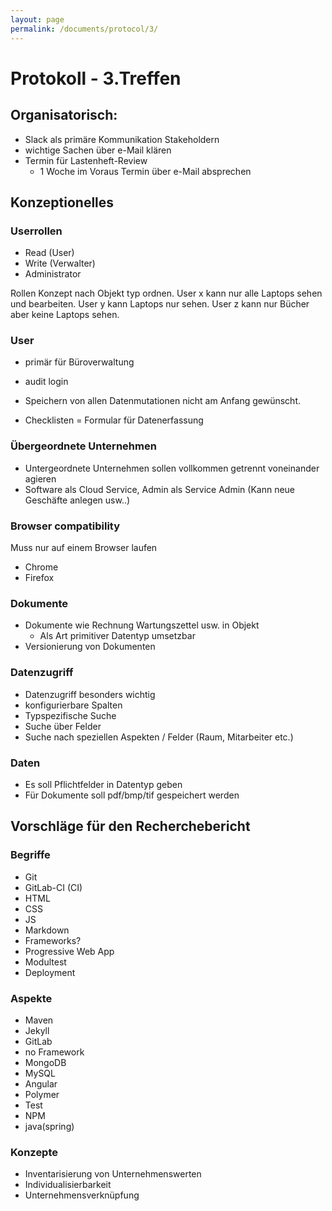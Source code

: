 ```yaml
---
layout: page
permalink: /documents/protocol/3/
---
```


# Protokoll - 3.Treffen

## Organisatorisch:

- Slack als primäre Kommunikation Stakeholdern
- wichtige Sachen über e-Mail klären
- Termin für Lastenheft-Review
    - 1 Woche im Voraus Termin über e-Mail absprechen

## Konzeptionelles

### Userrollen
- Read (User)
- Write (Verwalter)
- Administrator

Rollen Konzept nach Objekt typ ordnen. User x kann nur alle Laptops sehen und bearbeiten. User y kann Laptops nur sehen. User z kann nur Bücher aber keine Laptops sehen.


### User
- primär für Büroverwaltung
- audit login
- Speichern von allen Datenmutationen nicht am Anfang gewünscht.

- Checklisten = Formular für Datenerfassung

### Übergeordnete Unternehmen

- Untergeordnete Unternehmen sollen vollkommen getrennt voneinander agieren
- Software als Cloud Service, Admin als Service Admin (Kann neue Geschäfte anlegen usw..)


### Browser compatibility
Muss nur auf einem Browser laufen
- Chrome
- Firefox

### Dokumente
- Dokumente wie Rechnung Wartungszettel usw. in Objekt
    - Als Art primitiver Datentyp umsetzbar
- Versionierung von Dokumenten

### Datenzugriff
- Datenzugriff besonders wichtig
- konfigurierbare Spalten
- Typspezifische Suche
- Suche über Felder
- Suche nach speziellen Aspekten / Felder (Raum, Mitarbeiter etc.)

### Daten
- Es soll Pflichtfelder in Datentyp geben
- Für Dokumente soll pdf/bmp/tif gespeichert werden




## Vorschläge für den Recherchebericht

### Begriffe

- Git
- GitLab-CI (CI)
- HTML
- CSS
- JS
- Markdown
- Frameworks?
- Progressive Web App
- Modultest
- Deployment

### Aspekte

- Maven
- Jekyll
- GitLab
- no Framework
- MongoDB
- MySQL
- Angular
- Polymer
- Test
- NPM
- java(spring)

### Konzepte

- Inventarisierung von Unternehmenswerten
- Individualisierbarkeit
- Unternehmensverknüpfung
